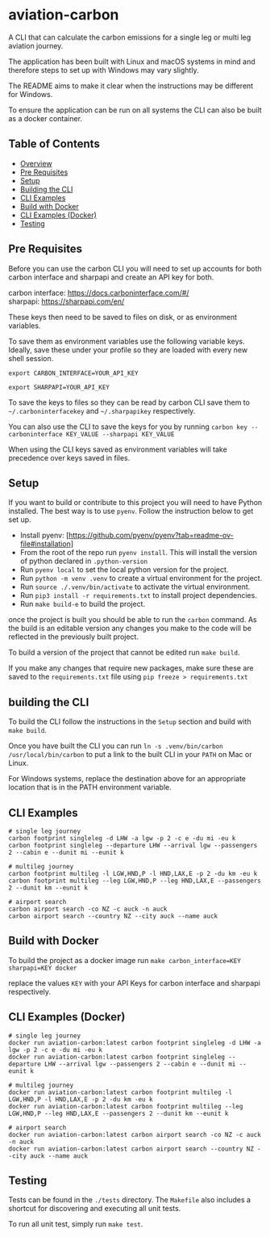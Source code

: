 # aviation-carbon

A CLI that can calculate the carbon emissions for a single leg or multi leg aviation journey.

The application has been built with Linux and macOS systems in mind and therefore steps to set up with Windows may vary slightly. 

The README aims to make it clear when the instructions may be different for Windows.

To ensure the application can be run on all systems the CLI can also be built as a docker container.

## Table of Contents

- [Overview](#aviation-carbon)
- [Pre Requisites](#pre-requisites)
- [Setup](#setup)
- [Building the CLI](#building-the-cli)
- [CLI Examples](#cli-examples)
- [Build with Docker](#build-with-docker)
- [CLI Examples (Docker)](#cli-examples-docker)
- [Testing](#testing)

## Pre Requisites

Before you can use the carbon CLI you will need to set up accounts for both carbon interface and sharpapi and create an API key for both.

carbon interface: https://docs.carboninterface.com/#/  
sharpapi: https://sharpapi.com/en/

These keys then need to be saved to files on disk, or as environment variables.

To save them as environment variables use the following variable keys. Ideally, save these under your profile so they are loaded with every new shell session.

```shell
export CARBON_INTERFACE=YOUR_API_KEY

export SHARPAPI=YOUR_API_KEY
```

To save the keys to files so they can be read by carbon CLI save them to `~/.carboninterfacekey` and `~/.sharpapikey` respectively.

You can also use the CLI to save the keys for you by running `carbon key --carboninterface KEY_VALUE --sharpapi KEY_VALUE`

When using the CLI keys saved as environment variables will take precedence over keys saved in files.

## Setup

If you want to build or contribute to this project you will need to have Python installed. The best way is to use `pyenv`. Follow the instruction below to get set up.

- Install pyenv: [https://github.com/pyenv/pyenv?tab=readme-ov-file#installation]
- From the root of the repo run `pyenv install`. This will install the version of python declared in `.python-version`
- Run `pyenv local` to set the local python version for the project.
- Run `python -m venv .venv` to create a virtual environment for the project.
- Run `source ./.venv/bin/activate` to activate the virtual environment.
- Run `pip3 install -r requirements.txt` to install project dependencies.
- Run `make build-e` to build the project.

once the project is built you should be able to run the `carbon` command. As the build is an editable version any changes you make to the code will be reflected in the previously built project.

To build a version of the project that cannot be edited run `make build`.

If you make any changes that require new packages, make sure these are saved to the `requirements.txt` file using `pip freeze > requirements.txt`

## building the CLI

To build the CLI follow the instructions in the `Setup` section and build with `make build`.

Once you have built the CLI you can run `ln -s .venv/bin/carbon /usr/local/bin/carbon` to put a link to the built CLI in your `PATH` on Mac or Linux.

For Windows systems, replace the destination above for an appropriate location that is in the PATH environment variable.

## CLI Examples

```shell
# single leg journey
carbon footprint singleleg -d LHW -a lgw -p 2 -c e -du mi -eu k
carbon footprint singleleg --departure LHW --arrival lgw --passengers 2 --cabin e --dunit mi --eunit k

# multileg journey
carbon footprint multileg -l LGW,HND,P -l HND,LAX,E -p 2 -du km -eu k
carbon footprint multileg --leg LGW,HND,P --leg HND,LAX,E --passengers 2 --dunit km --eunit k

# airport search
carbon airport search -co NZ -c auck -n auck
carbon airport search --country NZ --city auck --name auck
```

## Build with Docker

To build the project as a docker image run `make carbon_interface=KEY sharpapi=KEY docker`

replace the values `KEY` with your API Keys for carbon interface and sharpapi respectively.

## CLI Examples (Docker)

```shell
# single leg journey
docker run aviation-carbon:latest carbon footprint singleleg -d LHW -a lgw -p 2 -c e -du mi -eu k
docker run aviation-carbon:latest carbon footprint singleleg --departure LHW --arrival lgw --passengers 2 --cabin e --dunit mi --eunit k

# multileg journey
docker run aviation-carbon:latest carbon footprint multileg -l LGW,HND,P -l HND,LAX,E -p 2 -du km -eu k
docker run aviation-carbon:latest carbon footprint multileg --leg LGW,HND,P --leg HND,LAX,E --passengers 2 --dunit km --eunit k

# airport search
docker run aviation-carbon:latest carbon airport search -co NZ -c auck -n auck
docker run aviation-carbon:latest carbon airport search --country NZ --city auck --name auck
```

## Testing

Tests can be found in the `./tests` directory. The `Makefile` also includes a shortcut for discovering and executing all unit tests.

To run all unit test, simply run `make test`.
